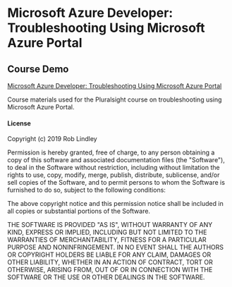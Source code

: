 # Microsoft Azure Developer: Troubleshooting Using Microsoft Azure Portal

## Course Demo

[Microsoft Azure Developer: Troubleshooting Using Microsoft Azure Portal](https://app.pluralsight.com/library/courses/microsoft-azure-portal-troubleshooting-using/table-of-contents)

Course materials used for the Pluralsight course on troubleshooting using Microsoft Azure Portal.


#### License 

Copyright (c) 2019 Rob Lindley

Permission is hereby granted, free of charge, to any person obtaining a copy of this software and associated documentation files (the "Software"), to deal in the Software without restriction, including without limitation the rights to use, copy, modify, merge, publish, distribute, sublicense, and/or sell copies of the Software, and to permit persons to whom the Software is furnished to do so, subject to the following conditions:

The above copyright notice and this permission notice shall be included in all copies or substantial portions of the Software.

THE SOFTWARE IS PROVIDED "AS IS", WITHOUT WARRANTY OF ANY KIND, EXPRESS OR IMPLIED, INCLUDING BUT NOT LIMITED TO THE WARRANTIES OF MERCHANTABILITY, FITNESS FOR A PARTICULAR PURPOSE AND NONINFRINGEMENT. IN NO EVENT SHALL THE AUTHORS OR COPYRIGHT HOLDERS BE LIABLE FOR ANY CLAIM, DAMAGES OR OTHER LIABILITY, WHETHER IN AN ACTION OF CONTRACT, TORT OR OTHERWISE, ARISING FROM, OUT OF OR IN CONNECTION WITH THE SOFTWARE OR THE USE OR OTHER DEALINGS IN THE SOFTWARE.
